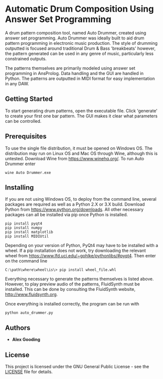 # Automatic Drum Composition Using Answer Set Programming
A drum pattern composition tool, named Auto Drummer, created using answer set programming. Auto Drummer was ideally built to aid drum pattern programming 
in electronic music production. The style of drumming outputted is focused around traditional Drum & Bass 'breakbeats' however,
the pattern generated can be used in any genre of music, particularly less constrained outputs. 

The patterns themselves are primarily modeled using answer set programming in AnsProlog. Data handling and the GUI are handled in Python.
The patterns are outputted in MIDI format for easy implementation in any DAW.

## Getting Started

To start generating drum patterns, open the executable file. Click 'generate' to create your first one bar pattern.
The GUI makes it clear what parameters can be controlled.

## Prerequisites

To use the single file distribution, it must be opened on Windows OS. The distribution may run on Linux OS and Mac OS through Wine, 
although this is untested. Download Wine from https://www.winehq.org/. To run Auto Drummer enter

```
wine Auto Drummer.exe
```

## Installing

If you are not using Windows OS, to deploy from the command line, several packages are required as well as a Python 2.X or 3.X build. 
Download Python from https://www.python.org/downloads. All other necessary packages can all be installed via pip once Python is installed.

```
pip install pyqt4
pip install numpy
pip install matplotlib
pip install MIDIUtil
```
Depending on your version of Python, PyQt4 may have to be installed with a wheel. If a pip installation does not work, try 
downloading the relevant wheel from https://www.lfd.uci.edu/~gohlke/pythonlibs/#pyqt4. Then enter on the command line

```
C:\path\where\wheel\is\> pip install wheel_file.whl
```

Everything necessary to generate the patterns themselves is listed above. 
However, to play preview audio of the patterns, FluidSynth must be installed. This can be done by consulting the FluidSynth website, http://www.fluidsynth.org.

Once everything is installed correctly, the program can be run with

```
python auto_drummer.py
```

## Authors

* **Alex Gooding**

## License

This project is licensed under the GNU General Public License - see the [LICENSE](LICENSE) file for details.
